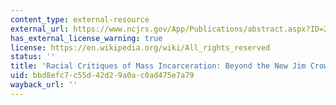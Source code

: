 ```yaml
---
content_type: external-resource
external_url: https://www.ncjrs.gov/App/Publications/abstract.aspx?ID=260432
has_external_license_warning: true
license: https://en.wikipedia.org/wiki/All_rights_reserved
status: ''
title: 'Racial Critiques of Mass Incarceration: Beyond the New Jim Crow'
uid: bbd8efc7-c55d-42d2-9a0a-c0ad475e7a79
wayback_url: ''
---
```

